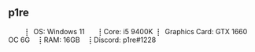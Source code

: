 

p1re
----------------
⠀⠀⠀⢸⠀OS: Windows 11
⠀⠀⢸ Core: i5 9400K
⢸⠀Graphics Card: GTX 1660 OC 6G
⠀⢸ RAM: 16GB
⠀⢸ Discord: p1re#1228


 
                                                          

